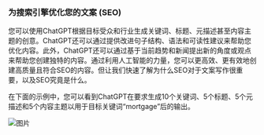 ### 为搜索引擎优化您的文案 (SEO)

您可以使用ChatGPT根据目标受众和行业生成关键词、标题、元描述甚至内容主题的创意。ChatGPT还可以通过提供改进句子结构、语法和可读性建议来帮助您优化内容。此外，ChatGPT还可以通过基于当前趋势和新闻提出新的角度或观点来帮助您创建独特的内容。通过利用人工智能的力量，您可以更高效、更有效地创建高质量且符合SEO的内容。但让我们快速了解为什么SEO对于文案写作很重要，以及SEO究竟是什么。

在下面的示例中，您可以看到ChatGPT在要求生成10个关键词、5个标题、5个元描述和5个内容主题以用于目标关键词“mortgage”后的输出。

![图片](../Images/image-1FDFB61V.jpg)
